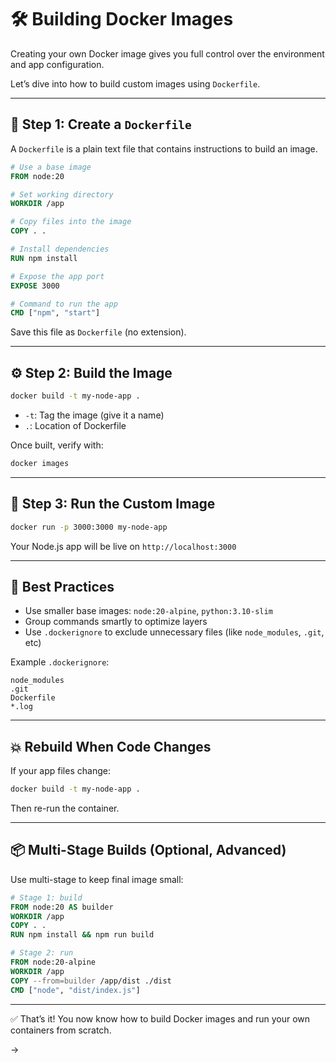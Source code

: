 # 🛠️ Building Docker Images

Creating your own Docker image gives you full control over the environment and app configuration.

Let’s dive into how to build custom images using `Dockerfile`.

---

## 📄 Step 1: Create a `Dockerfile`

A `Dockerfile` is a plain text file that contains instructions to build an image.

```Dockerfile
# Use a base image
FROM node:20

# Set working directory
WORKDIR /app

# Copy files into the image
COPY . .

# Install dependencies
RUN npm install

# Expose the app port
EXPOSE 3000

# Command to run the app
CMD ["npm", "start"]
```

Save this file as `Dockerfile` (no extension).

---

## ⚙️ Step 2: Build the Image

```bash
docker build -t my-node-app .
```

* `-t`: Tag the image (give it a name)
* `.`: Location of Dockerfile

Once built, verify with:

```bash
docker images
```

---

## 🚀 Step 3: Run the Custom Image

```bash
docker run -p 3000:3000 my-node-app
```

Your Node.js app will be live on `http://localhost:3000`

---

## 🧠 Best Practices

* Use smaller base images: `node:20-alpine`, `python:3.10-slim`
* Group commands smartly to optimize layers
* Use `.dockerignore` to exclude unnecessary files (like `node_modules`, `.git`, etc)

Example `.dockerignore`:

```
node_modules
.git
Dockerfile
*.log
```

---

## 💥 Rebuild When Code Changes

If your app files change:

```bash
docker build -t my-node-app .
```

Then re-run the container.

---

## 📦 Multi-Stage Builds (Optional, Advanced)

Use multi-stage to keep final image small:

```Dockerfile
# Stage 1: build
FROM node:20 AS builder
WORKDIR /app
COPY . .
RUN npm install && npm run build

# Stage 2: run
FROM node:20-alpine
WORKDIR /app
COPY --from=builder /app/dist ./dist
CMD ["node", "dist/index.js"]
```

---

✅ That’s it! You now know how to build Docker images and run your own containers from scratch.

→